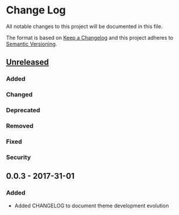 # Change Log
All notable changes to this project will be documented in this file.

The format is based on [Keep a Changelog](http://keepachangelog.com/)
and this project adheres to [Semantic Versioning](http://semver.org/).

## [Unreleased]
### Added
### Changed
### Deprecated
### Removed
### Fixed
### Security

## 0.0.3 - 2017-31-01
### Added
- Added CHANGELOG to document theme development evolution

[Unreleased]: https://bitbucket.org/hastedesign/haste-store/compare/v0.0.3..HEAD
[0.0.3]: https://bitbucket.org/hastedesign/haste-store/compare/v0.0.3..HEAD
